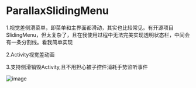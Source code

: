 # ParallaxSlidingMenu
1.视觉差侧滑菜单，即菜单和主界面都滑动，其实也比较常见。有开源项目SlidingMenu，但太复杂了，且在我使用过程中无法完美实现透明状态栏，中间会有一条分割线。看我简单实现

2.Activity视觉差动画

3.支持侧滑销毁Activity,且不用担心被子控件消耗手势监听事件


![image](https://github.com/gaoleiandroid1201/ParallaxSlidingMenu/raw/master/screenshots/2.gif)

